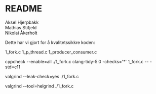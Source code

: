 # README #

Aksel Hjerpbakk   
Mathias Stifjeld  
Nikolai Åkerholt  

Dette har vi gjort for å kvalitetssikkre koden:

1_fork.c
1_p_thread.c
1_producer_consumer.c

cppcheck --enable=all ./1_fork.c
clang-tidy-5.0 -checks='*' 1_fork.c -- -std=c11

valgrind --leak-check=yes ./1_fork.c

valgrind --tool=helgrind ./1_fork.c
